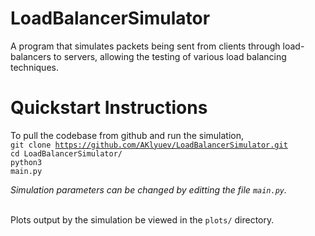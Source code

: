 # LoadBalancerSimulator

A program that simulates packets being sent from clients through load-balancers to servers, allowing the testing of various load balancing techniques. 

# Quickstart Instructions

To pull the codebase from github and run the simulation, <br/>
<code>git clone https://github.com/AKlyuev/LoadBalancerSimulator.git</code> <br/>
<code>cd LoadBalancerSimulator/ </code> <br/>
<code>python3 main.py </code> <br/>

<i>Simulation parameters can be changed by editting the file <code>main.py</code>.</i> <br/> <br/>

Plots output by the simulation be viewed in the <code>plots/</code> directory.
